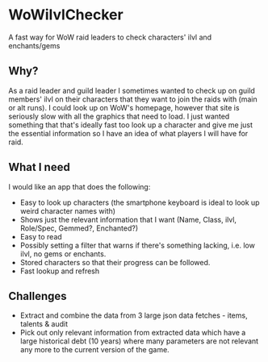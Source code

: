 # WoWilvlChecker
A fast way for WoW raid leaders to check characters' ilvl and enchants/gems

## Why?
As a raid leader and guild leader I sometimes wanted to check up on guild members' ilvl on their characters that they want to join the raids with (main or alt runs). I could look up on WoW's homepage, however that site is seriously slow with all the graphics that need to load. I just wanted something that that's ideally fast too look up a character and give me just the essential information so I have an idea of what players I will have for raid. 

## What I need
I would like an app that does the following:
* Easy to look up characters (the smartphone keyboard is ideal to look up weird character names with)
* Shows just the relevant information that I want (Name, Class, ilvl, Role/Spec, Gemmed?, Enchanted?)
* Easy to read
* Possibly setting a filter that warns if there's something lacking, i.e. low ilvl, no gems or enchants.
* Stored characters so that their progress can be followed. 
* Fast lookup and refresh

## Challenges
* Extract and combine the data from 3 large json data fetches - items, talents & audit
* Pick out only relevant information from extracted data which have a large historical debt (10 years) where many parameters are not relevant any more to the current version of the game. 

